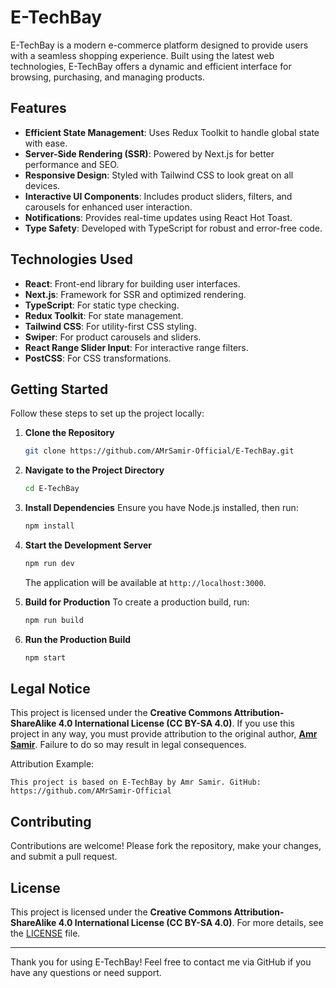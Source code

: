 # E-TechBay

E-TechBay is a modern e-commerce platform designed to provide users with a seamless shopping experience. Built using the latest web technologies, E-TechBay offers a dynamic and efficient interface for browsing, purchasing, and managing products.

## Features

- **Efficient State Management**: Uses Redux Toolkit to handle global state with ease.
- **Server-Side Rendering (SSR)**: Powered by Next.js for better performance and SEO.
- **Responsive Design**: Styled with Tailwind CSS to look great on all devices.
- **Interactive UI Components**: Includes product sliders, filters, and carousels for enhanced user interaction.
- **Notifications**: Provides real-time updates using React Hot Toast.
- **Type Safety**: Developed with TypeScript for robust and error-free code.

## Technologies Used

- **React**: Front-end library for building user interfaces.
- **Next.js**: Framework for SSR and optimized rendering.
- **TypeScript**: For static type checking.
- **Redux Toolkit**: For state management.
- **Tailwind CSS**: For utility-first CSS styling.
- **Swiper**: For product carousels and sliders.
- **React Range Slider Input**: For interactive range filters.
- **PostCSS**: For CSS transformations.

## Getting Started

Follow these steps to set up the project locally:

1. **Clone the Repository**

   ```bash
   git clone https://github.com/AMrSamir-Official/E-TechBay.git
   ```

2. **Navigate to the Project Directory**

   ```bash
   cd E-TechBay
   ```

3. **Install Dependencies** Ensure you have Node.js installed, then run:

   ```bash
   npm install
   ```

4. **Start the Development Server**

   ```bash
   npm run dev
   ```

   The application will be available at `http://localhost:3000`.

5. **Build for Production** To create a production build, run:

   ```bash
   npm run build
   ```

6. **Run the Production Build**

   ```bash
   npm start
   ```

## Legal Notice

This project is licensed under the **Creative Commons Attribution-ShareAlike 4.0 International License (CC BY-SA 4.0)**. If you use this project in any way, you must provide attribution to the original author, [**Amr Samir**](https://github.com/AMrSamir-Official). Failure to do so may result in legal consequences.

Attribution Example:

```
This project is based on E-TechBay by Amr Samir. GitHub: https://github.com/AMrSamir-Official
```

## Contributing

Contributions are welcome! Please fork the repository, make your changes, and submit a pull request.

## License

This project is licensed under the **Creative Commons Attribution-ShareAlike 4.0 International License (CC BY-SA 4.0)**. For more details, see the [LICENSE](https://creativecommons.org/licenses/by-sa/4.0/) file.

---

Thank you for using E-TechBay! Feel free to contact me via GitHub if you have any questions or need support.

